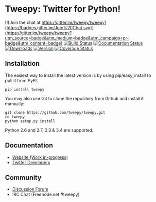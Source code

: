 Tweepy: Twitter for Python!
======

[![Join the chat at https://gitter.im/tweepy/tweepy](https://badges.gitter.im/Join%20Chat.svg)](https://gitter.im/tweepy/tweepy?utm_source=badge&utm_medium=badge&utm_campaign=pr-badge&utm_content=badge)
[![Build Status](http://img.shields.io/travis/tweepy/tweepy/master.svg?style=flat)](https://travis-ci.org/tweepy/tweepy)
[![Documentation Status](http://img.shields.io/badge/docs-v3.3.0-brightgreen.svg?style=flat)](http://docs.tweepy.org)
[![Downloads](http://img.shields.io/pypi/dm/tweepy.svg?style=flat)](https://crate.io/packages/tweepy) [![Version](http://img.shields.io/pypi/v/tweepy.svg?style=flat)](https://crate.io/packages/tweepy)
[![Coverage Status](https://img.shields.io/coveralls/tweepy/tweepy/master.svg?style=flat)](https://coveralls.io/r/tweepy/tweepy?branch=master)

Installation
------------
The easiest way to install the latest version
is by using pip/easy_install to pull it from PyPI:

    pip install tweepy

You may also use Git to clone the repository from
Github and install it manually:

    git clone https://github.com/tweepy/tweepy.git
    cd tweepy
    python setup.py install

Python 2.6 and 2.7, 3.3 & 3.4 are supported.

Documentation
-------------
  - [Website (Work in-progress)](http://tweepy.github.com/)
  - [Twitter Developers](http://dev.twitter.com/)

Community
---------
  - [Discussion Forum](http://discuss.tweepy.org)
  - IRC Chat (Freenode.net #tweepy)
